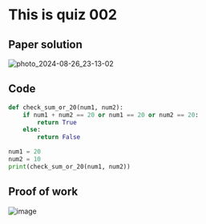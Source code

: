 # This is quiz 002

## Paper solution
![photo_2024-08-26_23-13-02](https://github.com/user-attachments/assets/83b70cbc-428b-47fb-9641-831defb438ea)
## Code
```.py
def check_sum_or_20(num1, num2):
    if num1 + num2 == 20 or num1 == 20 or num2 == 20:
        return True
    else:
        return False

num1 = 20
num2 = 10
print(check_sum_or_20(num1, num2))
```
## Proof of work
![image](https://github.com/user-attachments/assets/a58e54d2-2fcf-4218-89f7-7adc9f0181a5)
